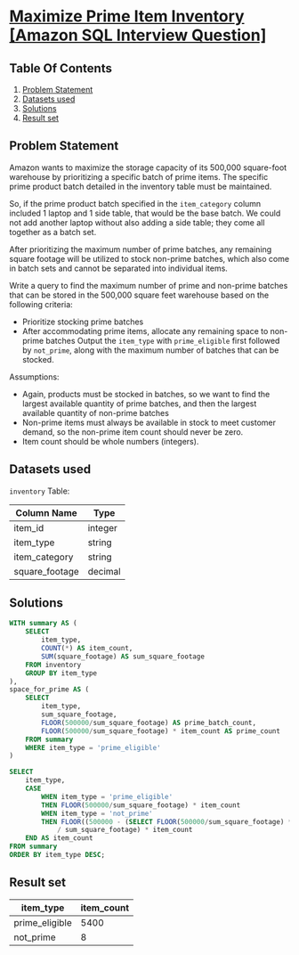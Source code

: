 # [Maximize Prime Item Inventory [Amazon SQL Interview Question]](https://datalemur.com/questions/prime-warehouse-storage)

## Table Of Contents
1. [Problem Statement](#problem-statement)
2. [Datasets used](#datasets-used)
3. [Solutions](#solutions)
4. [Result set](#result-set)

## Problem Statement

Amazon wants to maximize the storage capacity of its 500,000 square-foot warehouse by prioritizing a specific batch of prime items. The specific prime product batch detailed in the inventory table must be maintained.

So, if the prime product batch specified in the ```item_category``` column included 1 laptop and 1 side table, that would be the base batch. We could not add another laptop without also adding a side table; they come all together as a batch set.

After prioritizing the maximum number of prime batches, any remaining square footage will be utilized to stock non-prime batches, which also come in batch sets and cannot be separated into individual items.

Write a query to find the maximum number of prime and non-prime batches that can be stored in the 500,000 square feet warehouse based on the following criteria:

- Prioritize stocking prime batches
- After accommodating prime items, allocate any remaining space to non-prime batches
Output the ```item_type``` with ```prime_eligible``` first followed by ```not_prime```, along with the maximum number of batches that can be stocked.

Assumptions:

- Again, products must be stocked in batches, so we want to find the largest available quantity of prime batches, and then the largest available quantity of non-prime batches
- Non-prime items must always be available in stock to meet customer demand, so the non-prime item count should never be zero.
- Item count should be whole numbers (integers).

## Datasets used

```inventory``` Table:

|  Column Name  | Type          |
| ------------- | ------------- |
| item_id | integer |
| item_type |	string |
| item_category |	string |
| square_footage |	decimal |

## Solutions

```sql
WITH summary AS (
    SELECT
        item_type,
        COUNT(*) AS item_count,
        SUM(square_footage) AS sum_square_footage
    FROM inventory
    GROUP BY item_type
),
space_for_prime AS (
    SELECT
        item_type,
        sum_square_footage,
        FLOOR(500000/sum_square_footage) AS prime_batch_count,
        FLOOR(500000/sum_square_footage) * item_count AS prime_count
    FROM summary
    WHERE item_type = 'prime_eligible'
)

SELECT
    item_type,
    CASE
        WHEN item_type = 'prime_eligible' 
        THEN FLOOR(500000/sum_square_footage) * item_count
        WHEN item_type = 'not_prime'
        THEN FLOOR((500000 - (SELECT FLOOR(500000/sum_square_footage) * sum_square_footage FROM space_for_prime)) 
            / sum_square_footage) * item_count 
    END AS item_count
FROM summary
ORDER BY item_type DESC;
```

## Result set

| item_type | item_count |
| --------- | ---------- |
| prime_eligible |	5400 |
| not_prime |	8 |